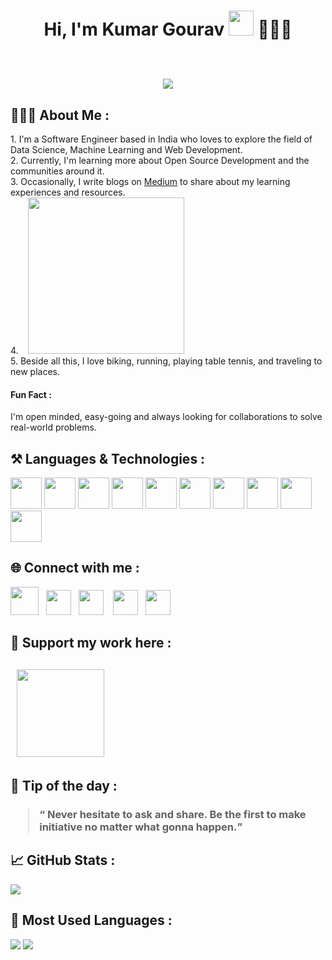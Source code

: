 
<!--**Dwarfstar-099/Dwarfstar-099** is a ✨ _special_ ✨ repository because its `README.md` (this file) appears on your GitHub profile. --!>

<!-- Intro --!>
<h1 align="center"> Hi, I'm Kumar Gourav <img src="https://user-images.githubusercontent.com/78784617/230737748-5eab6fe8-5815-43fe-b0c5-ff09a7d0b635.gif" width="40px"> 🧑🏻‍💻
<br><br>

<!-- Profile Poster --!>
<p align="center"><img align ="center "src="https://github.com/Dwarfstar-099/Dwarfstar-099/assets/78784617/efa8d677-45e2-460b-ae2a-1b365c6c4acb"></p>


<!-- About Me section --!>
<h2> 🙋🏻‍♂️ About Me : </h2>

1. I'm a Software Engineer based in India who loves to explore the field of Data Science, Machine Learning and Web Development. </br>
2. Currently, I'm learning more about Open Source Development and the communities around it. </br>
3. Occasionally, I write blogs on <a href="https://medium.com/@gourav2022">Medium</a> to share about my learning experiences and resources. </br>
<span>
4. &nbsp &nbsp<img src = "https://user-images.githubusercontent.com/78784617/230198076-83e586a2-0f2a-499d-a5c8-49917a6f5558.jpg" width="250px"></span> </br>
5. Beside all this, I love biking, running, playing table tennis, and traveling to new places.

<h4>Fun Fact :</h4> I'm open minded, easy-going and always looking for collaborations to solve real-world problems.

<!-- Tech Skills --!>
<h2> ⚒️ Languages & Technologies :</h2>
<span><img src ="https://user-images.githubusercontent.com/78784617/229757406-8ce071a2-e91e-4f41-a967-dde0ccf019de.svg" width="50px" height="50px">
<img src ="https://user-images.githubusercontent.com/78784617/229757727-a4e23191-e934-4bb4-8b2d-577febe968f5.svg" width="50px" height="50px">
<img src ="https://user-images.githubusercontent.com/78784617/229759217-fd300475-698d-4a95-89a0-ffc398ec87d0.svg" width="50px" height="50px">
<img src="https://user-images.githubusercontent.com/78784617/229760536-a45c8a76-5a3b-4d2b-8ff4-a88e2706d619.svg" width="50px" height="50px">
<img src= "https://user-images.githubusercontent.com/78784617/229764016-f92adbd0-84c3-4af0-b26c-abc4b7721ffc.svg" width="50px" height="50px">
<img src= "https://user-images.githubusercontent.com/78784617/229829107-0ed4bdf2-9349-4e3f-ba82-ef78a63491f6.png" width="50px" height="50px">
<img src= "https://user-images.githubusercontent.com/78784617/229761105-77f7ad6c-4819-4c6b-9f19-850bd661687b.svg" width="50px" height="50px">
<img src="https://user-images.githubusercontent.com/78784617/229761812-a1ad001b-1c19-4add-a32a-f3b3e1fb3544.svg" width="50px" height="50px">
<img src= "https://user-images.githubusercontent.com/78784617/229762435-3aa8df21-382d-462e-8041-27e7faadde9c.svg" width="50px" height="50px">
<img src= "https://user-images.githubusercontent.com/78784617/229763566-ac00e56a-b8ec-4e9f-92c8-b23c95465cfe.svg" width="50px" height="50px">
</span>

<!-- Social Media Handles --!>
<h2> 🌐 Connect with me :</h2>

<a href="https://www.linkedin.com/in/gourav-me/"><img src ="https://user-images.githubusercontent.com/78784617/229765486-3364fe55-f45f-4b51-a2bc-b2bc721f8286.svg"
 width="45px" height="45px"></a> &nbsp
<a href="https://twitter.com/dwarfstar99"><img src="https://user-images.githubusercontent.com/78784617/229769750-177a71de-d1d1-4d0e-905f-bdd423a48ecd.svg"
width="40px" height="40px"></a> &nbsp
<a href="https://medium.com/@gourav2022"><img src="https://user-images.githubusercontent.com/78784617/229768482-62103fde-ec8b-4d4a-9a97-4e8375b89367.png"
width="40px" height="40px"></a> &nbsp&nbsp
<a href="https://www.youtube.com/channel/UCgqIoIDUrmtjvmkAcRJFCKw"><img src ="https://user-images.githubusercontent.com/78784617/229769406-508f158b-a39f-437c-9bfc-298fcbb8d5cc.svg" width="40px" height="40px"></a>&nbsp&nbsp
<a href="https://open.spotify.com/user/tpwn3jir4xjybhpj4ycvbzpqq?si=c6fbd9b81ef84d4f"><img src= "https://user-images.githubusercontent.com/78784617/229773911-4eba06bc-551a-49db-b984-51da3594b6f1.svg" width="40px" height="40px"></a>


<!-- Contribute to my work --!>
<h2> 🎀 Support my work here :<h2>
&nbsp <a href="https://www.buymeacoffee.com/kgourav"><img src="https://user-images.githubusercontent.com/78784617/229777757-4d24ef2a-2072-4d30-8e89-6ebc1fb35c56.svg"
 width="140"></a></br>
 

 <!-- Thought --!>
<h2> 💭 Tip of the day : </h2>
<h3><blockquote><q> Never hesitate to ask and share. Be the first to make initiative no matter what gonna happen.</q></blockquote></h3>




<h2> 📈 GitHub Stats : </h2>
<img src="https://github-readme-stats.vercel.app/api?username=Dwarfstar-099&showicons=true&theme=transparent">
 
<h2> 🎯 Most Used Languages : </h2>
<img src="https://github-readme-stats.vercel.app/api/top-langs/?username=Dwarfstar-099&layout=compact&theme=transparent">

<img src="https://github.com/Dwarfstar-099/Dwarfstar-099/assets/78784617/d5240e7a-88b7-4ea1-b876-150461c19f0c">






